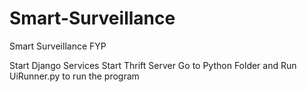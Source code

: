 # Smart-Surveillance
Smart Surveillance FYP

Start Django Services
Start Thrift Server
Go to Python Folder and Run UiRunner.py to run the program
